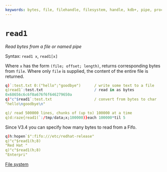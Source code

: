 ```yaml
---
keywords: bytes, file, filehandle, filesystem, handle, kdb+, pipe, process, q, read, read1
---
```



# `read1`




_Read bytes from a file or named pipe_

Syntax: `read1 x`, `read1[x]`

Where `x` has the form `(file; offset; length)`, returns corresponding bytes from `file`. 
Where only `file` is supplied, the content of the entire file is returned.

```q
q)`:test.txt 0:("hello";"goodbye")      / write some text to a file
q)read1`:test.txt                       / read in as bytes
0x68656c6c6f0a676f6f646279650a
q)"c"$read1`:test.txt                   / convert from bytes to char
"hello\ngoodbye\n"

q)/ read 500000 lines, chunks of (up to) 100000 at a time
q)d:raze{read1(`:/tmp/data;x;100000)}each 100000*til 5 
```

Since V3.4 you can specify how many bytes to read from a Fifo.

```q
q)h:hopen`$":fifo:///etc/redhat-release"
q)"c"$read1(h;8)
"Red Hat "
q)"c"$read1(h;8)
"Enterpri"
```


<i class="far fa-hand-point-right"></i>
[File system](../basics/files.md)
